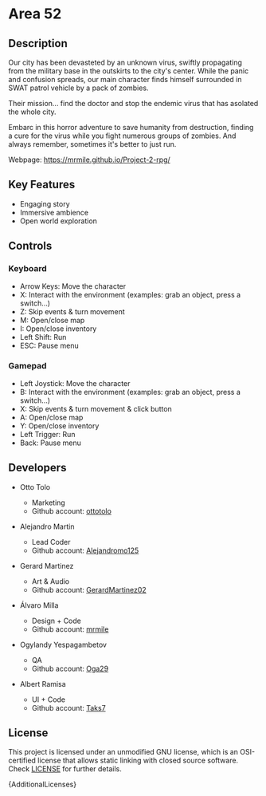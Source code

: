 # Area 52

## Description

Our city has been devasteted by an unknown virus, swiftly propagating from the military base in the outskirts to the city's center. While the panic and confusion spreads, our main character finds himself surrounded in SWAT patrol vehicle by a pack of zombies.

Their mission... find the doctor and stop the endemic virus that has asolated the whole city.

Embarc in this horror adventure to save humanity from destruction, finding a cure for the virus while you fight numerous groups of zombies. And always remember, sometimes it's better to just run.

Webpage: https://mrmile.github.io/Project-2-rpg/

## Key Features

- Engaging story
- Immersive ambience
- Open world exploration
 
## Controls

 ### Keyboard
- Arrow Keys: Move the character
- X: Interact with the environment (examples: grab an object, press a switch…)
- Z: Skip events & turn movement
- M: Open/close map
- I: Open/close inventory
- Left Shift: Run
- ESC: Pause menu

### Gamepad
- Left Joystick: Move the character
- B: Interact with the environment (examples: grab an object, press a switch…)
- X: Skip events & turn movement & click button
- A: Open/close map
- Y: Open/close inventory
- Left Trigger: Run
- Back: Pause menu

## Developers

* Otto Tolo

    - Marketing
    - Github account: [ottotolo](https://github.com/ottotolo)

* Alejandro Martin

    - Lead Coder
    - Github account: [Alejandromo125](https://github.com/Alejandromo125)

* Gerard Martinez

    - Art & Audio
    - Github account: [GerardMartinez02](https://github.com/GerardMartinez02)

* Álvaro Milla

    - Design + Code
    - Github account: [mrmile](https://github.com/mrmile)

* Ogylandy Yespagambetov

    - QA
    - Github account: [Oga29](https://github.com/Oga29)

* Albert Ramisa

    - UI + Code
    - Github account: [Taks7](https://github.com/Taks7)

## License

This project is licensed under an unmodified GNU license, which is an OSI-certified license that allows static linking with closed source software. Check [LICENSE](LICENSE) for further details.

{AdditionalLicenses}
